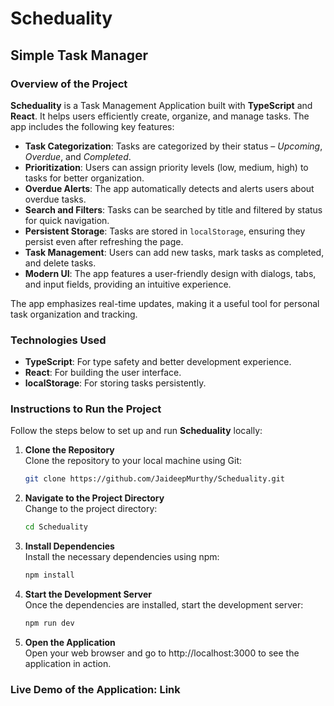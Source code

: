 # Scheduality
## Simple Task Manager

### Overview of the Project

**Scheduality** is a Task Management Application built with **TypeScript** and **React**. It helps users efficiently create, organize, and manage tasks. The app includes the following key features:

- **Task Categorization**: Tasks are categorized by their status – *Upcoming*, *Overdue*, and *Completed*.
- **Prioritization**: Users can assign priority levels (low, medium, high) to tasks for better organization.
- **Overdue Alerts**: The app automatically detects and alerts users about overdue tasks.
- **Search and Filters**: Tasks can be searched by title and filtered by status for quick navigation.
- **Persistent Storage**: Tasks are stored in `localStorage`, ensuring they persist even after refreshing the page.
- **Task Management**: Users can add new tasks, mark tasks as completed, and delete tasks.
- **Modern UI**: The app features a user-friendly design with dialogs, tabs, and input fields, providing an intuitive experience.

The app emphasizes real-time updates, making it a useful tool for personal task organization and tracking.

### Technologies Used
- **TypeScript**: For type safety and better development experience.
- **React**: For building the user interface.
- **localStorage**: For storing tasks persistently.

### Instructions to Run the Project

Follow the steps below to set up and run **Scheduality** locally:

1. **Clone the Repository**  
   Clone the repository to your local machine using Git:

   ```bash
   git clone https://github.com/JaideepMurthy/Scheduality.git

2. **Navigate to the Project Directory**  
   Change to the project directory:

   ```bash
   cd Scheduality

3. **Install Dependencies**  
   Install the necessary dependencies using npm:

   ```bash
   npm install

4. **Start the Development Server**  
   Once the dependencies are installed, start the development server:

   ```bash
   npm run dev

5. **Open the Application**  
   Open your web browser and go to http://localhost:3000 to see the application in action.

### Live Demo of the Application: Link
